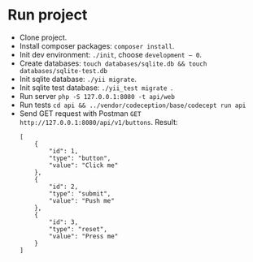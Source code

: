 # Run project

- Clone project.
- Install composer packages: `composer install`.
- Init dev environment: `./init`, choose `development – 0`.
- Create databases: `touch databases/sqlite.db && touch databases/sqlite-test.db`
- Init sqlite database: `./yii migrate`.
- Init sqlite test database: `./yii_test migrate `.
- Run server `php -S 127.0.0.1:8080 -t api/web`
- Run tests `cd api && ../vendor/codeception/base/codecept run api`
- Send GET request with Postman `GET http://127.0.0.1:8080/api/v1/buttons`. Result:
    ```
    [
        {
            "id": 1,
            "type": "button",
            "value": "Click me"
        },
        {
            "id": 2,
            "type": "submit",
            "value": "Push me"
        },
        {
            "id": 3,
            "type": "reset",
            "value": "Press me"
        }
    ]
    ```